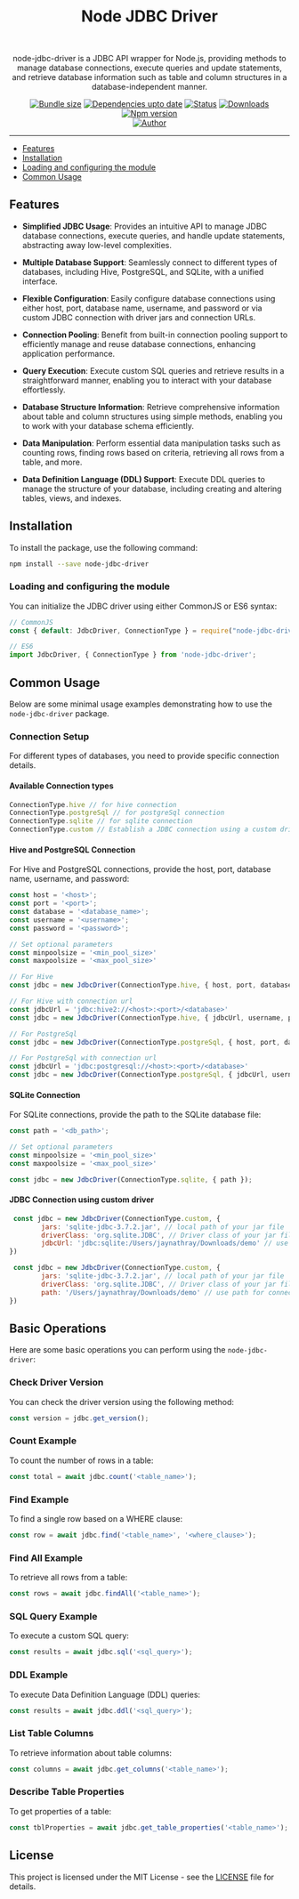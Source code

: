<div align="center">
	<h1>Node JDBC Driver</h1> 
	<br>
	<p>node-jdbc-driver is a JDBC API wrapper for Node.js, providing methods to manage database connections, execute queries and update statements, and retrieve database information such as table and column structures in a database-independent manner.</p>
	<a href="https://packagephobia.now.sh/result?p=node-jdbc-driver"><img src="https://badgen.net/packagephobia/install/node-jdbc-driver" alt="Bundle size"></a>
	<a href="https://img.shields.io/badge/dependencies-up--to--date-brightgreen.svg"><img src="https://img.shields.io/badge/dependencies-up--to--date-brightgreen.svg" alt="Dependencies upto date"></a>
	<a href="https://img.shields.io/badge/status-stable-brightgreen.svg"><img src="https://img.shields.io/badge/status-stable-brightgreen.svg" alt="Status"></a>
	<a href="https://www.npmjs.com/package/node-jdbc-driver"><img src="https://img.shields.io/npm/dw/node-jdbc-driver" alt="Downloads"></a>
	<a href="https://www.npmjs.com/package/node-jdbc-driver"><img src="https://img.shields.io/npm/v/node-jdbc-driver" alt="Npm version"></a><br />
	<a href="mail-pcode027@gmail.com"><img src="https://img.shields.io/badge/author-pcode027@gmail.com-blue.svg" alt="Author"></a>
</div>

---

<!-- DOC -->
- [Features](#features)
- [Installation](#installation)
- [Loading and configuring the module](#loading-and-configuring-the-module)
- [Common Usage](#common-usage)
<!-- /DOC -->

## Features
- **Simplified JDBC Usage**: Provides an intuitive API to manage JDBC database connections, execute queries, and handle update statements, abstracting away low-level complexities.

- **Multiple Database Support**: Seamlessly connect to different types of databases, including Hive, PostgreSQL, and SQLite, with a unified interface.

- **Flexible Configuration**: Easily configure database connections using either host, port, database name, username, and password or via custom JDBC connection with driver jars and connection URLs.

- **Connection Pooling**: Benefit from built-in connection pooling support to efficiently manage and reuse database connections, enhancing application performance.

- **Query Execution**: Execute custom SQL queries and retrieve results in a straightforward manner, enabling you to interact with your database effortlessly.

- **Database Structure Information**: Retrieve comprehensive information about table and column structures using simple methods, enabling you to work with your database schema efficiently.

- **Data Manipulation**: Perform essential data manipulation tasks such as counting rows, finding rows based on criteria, retrieving all rows from a table, and more.

- **Data Definition Language (DDL) Support**: Execute DDL queries to manage the structure of your database, including creating and altering tables, views, and indexes.


## Installation
To install the package, use the following command:
```sh
npm install --save node-jdbc-driver
```

### Loading and configuring the module
You can initialize the JDBC driver using either CommonJS or ES6 syntax:
```javascript
// CommonJS
const { default: JdbcDriver, ConnectionType } = require("node-jdbc-driver");

// ES6
import JdbcDriver, { ConnectionType } from 'node-jdbc-driver';
```


## Common Usage
Below are some minimal usage examples demonstrating how to use the `node-jdbc-driver` package.

### Connection Setup
For different types of databases, you need to provide specific connection details.

#### Available Connection types
```javascript
ConnectionType.hive // for hive connection
ConnectionType.postgreSql // for postgreSql connection
ConnectionType.sqlite // for sqlite connection
ConnectionType.custom // Establish a JDBC connection using a custom driver
```

#### Hive and PostgreSQL Connection
For Hive and PostgreSQL connections, provide the host, port, database name, username, and password:
```javascript
const host = '<host>';
const port = '<port>';
const database = '<database_name>';
const username = '<username>';
const password = '<password>';

// Set optional parameters
const minpoolsize = '<min_pool_size>'
const maxpoolsize = '<max_pool_size>'

// For Hive
const jdbc = new JdbcDriver(ConnectionType.hive, { host, port, database, username, password });

// For Hive with connection url
const jdbcUrl = 'jdbc:hive2://<host>:<port>/<database>'
const jdbc = new JdbcDriver(ConnectionType.hive, { jdbcUrl, username, password });

// For PostgreSql
const jdbc = new JdbcDriver(ConnectionType.postgreSql, { host, port, database, username, password });

// For PostgreSql with connection url
const jdbcUrl = 'jdbc:postgresql://<host>:<port>/<database>'
const jdbc = new JdbcDriver(ConnectionType.postgreSql, { jdbcUrl, username, password });
```
#### SQLite Connection
For SQLite connections, provide the path to the SQLite database file:
```javascript
const path = '<db_path>';

// Set optional parameters
const minpoolsize = '<min_pool_size>'
const maxpoolsize = '<max_pool_size>'

const jdbc = new JdbcDriver(ConnectionType.sqlite, { path });
```

#### JDBC Connection using custom driver
```javascript
 const jdbc = new JdbcDriver(ConnectionType.custom, {
        jars: 'sqlite-jdbc-3.7.2.jar', // local path of your jar file
        driverClass: 'org.sqlite.JDBC', // Driver class of your jar file
        jdbcUrl: 'jdbc:sqlite:/Users/jaynathray/Downloads/demo' // use jdbc url for connection
})
```

```javascript
 const jdbc = new JdbcDriver(ConnectionType.custom, {
        jars: 'sqlite-jdbc-3.7.2.jar', // local path of your jar file
        driverClass: 'org.sqlite.JDBC', // Driver class of your jar file
        path: '/Users/jaynathray/Downloads/demo' // use path for connection
})
```

## Basic Operations
Here are some basic operations you can perform using the `node-jdbc-driver`:

### Check Driver Version
You can check the driver version using the following method:
```javascript
const version = jdbc.get_version();
```

### Count Example
To count the number of rows in a table:
```javascript
const total = await jdbc.count('<table_name>');
```

### Find Example
To find a single row based on a WHERE clause:
```javascript
const row = await jdbc.find('<table_name>', '<where_clause>');
```

### Find All Example
To retrieve all rows from a table:
```javascript
const rows = await jdbc.findAll('<table_name>');
```

### SQL Query Example
To execute a custom SQL query:
```javascript
const results = await jdbc.sql('<sql_query>');
```

### DDL Example
To execute Data Definition Language (DDL) queries:
```javascript
const results = await jdbc.ddl('<sql_query>');
```

### List Table Columns
To retrieve information about table columns:
```javascript
const columns = await jdbc.get_columns('<table_name>');
```

### Describe Table Properties
To get properties of a table:
```javascript
const tblProperties = await jdbc.get_table_properties('<table_name>');
```

## License
This project is licensed under the MIT License - see the [LICENSE](LICENSE) file for details.
